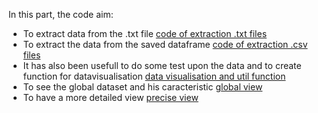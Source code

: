 In this part, the code aim:
* To extract data from the .txt file [code of extraction .txt files](./extract_data_frame.py)
* To extract the data from the saved dataframe [code of extraction .csv files](./read_dataframe.py)
* It has also been usefull to do some test upon the data and to create function for datavisualisation [data visualisation and util function](./utils_data.py) 
* To see the global dataset and his caracteristic [global view](./Global_visualisation_electric_data_udla.ipynb)
* To have a more detailed view [precise view](./data_visualisation_via_plot.ipynb)
